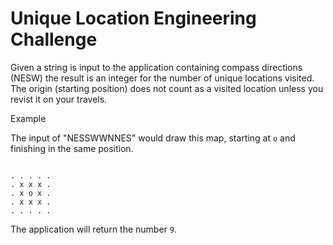 # Unique Location Engineering Challenge

Given a string is input to the application containing compass directions (NESW) the result is an integer for the number of unique locations visited. The origin (starting position) does not count as a visited location unless you revist it on your travels.

Example

The input of "NESSWWNNES" would draw this map, starting at `o` and finishing in the same position.

```plaintext

. . . . .
. x x x .
. x o x .
. x x x .
. . . . .
```

The application will return the number `9`.
